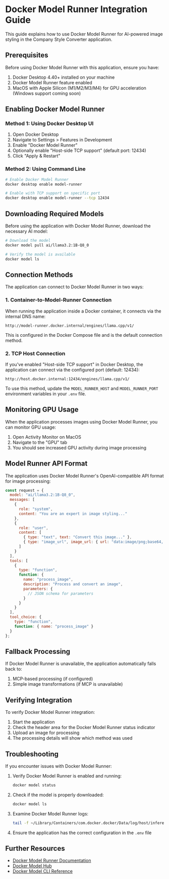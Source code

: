 # Docker Model Runner Integration Guide

This guide explains how to use Docker Model Runner for AI-powered image styling in the Company Style Converter application.

## Prerequisites

Before using Docker Model Runner with this application, ensure you have:

1. Docker Desktop 4.40+ installed on your machine
2. Docker Model Runner feature enabled
3. MacOS with Apple Silicon (M1/M2/M3/M4) for GPU acceleration (Windows support coming soon)

## Enabling Docker Model Runner

### Method 1: Using Docker Desktop UI

1. Open Docker Desktop
2. Navigate to Settings > Features in Development
3. Enable "Docker Model Runner"
4. Optionally enable "Host-side TCP support" (default port: 12434)
5. Click "Apply & Restart"

### Method 2: Using Command Line

```bash
# Enable Docker Model Runner
docker desktop enable model-runner

# Enable with TCP support on specific port
docker desktop enable model-runner --tcp 12434
```

## Downloading Required Models

Before using the application with Docker Model Runner, download the necessary AI model:

```bash
# Download the model
docker model pull ai/llama3.2:1B-Q8_0

# Verify the model is available
docker model ls
```

## Connection Methods

The application can connect to Docker Model Runner in two ways:

### 1. Container-to-Model-Runner Connection

When running the application inside a Docker container, it connects via the internal DNS name:

```
http://model-runner.docker.internal/engines/llama.cpp/v1/
```

This is configured in the Docker Compose file and is the default connection method.

### 2. TCP Host Connection

If you've enabled "Host-side TCP support" in Docker Desktop, the application can connect via the configured port (default: 12434):

```
http://host.docker.internal:12434/engines/llama.cpp/v1/
```

To use this method, update the `MODEL_RUNNER_HOST` and `MODEL_RUNNER_PORT` environment variables in your `.env` file.

## Monitoring GPU Usage

When the application processes images using Docker Model Runner, you can monitor GPU usage:

1. Open Activity Monitor on MacOS
2. Navigate to the "GPU" tab
3. You should see increased GPU activity during image processing

## Model Runner API Format

The application uses Docker Model Runner's OpenAI-compatible API format for image processing:

```javascript
const request = {
  model: "ai/llama3.2:1B-Q8_0",
  messages: [
    {
      role: "system",
      content: "You are an expert in image styling..."
    },
    {
      role: "user",
      content: [
        { type: "text", text: "Convert this image..." },
        { type: "image_url", image_url: { url: "data:image/png;base64,..." } }
      ]
    }
  ],
  tools: [
    {
      type: "function",
      function: {
        name: "process_image",
        description: "Process and convert an image",
        parameters: {
          // JSON schema for parameters
        }
      }
    }
  ],
  tool_choice: {
    type: "function",
    function: { name: "process_image" }
  }
};
```

## Fallback Processing

If Docker Model Runner is unavailable, the application automatically falls back to:

1. MCP-based processing (if configured)
2. Simple image transformations (if MCP is unavailable)

## Verifying Integration

To verify Docker Model Runner integration:

1. Start the application
2. Check the header area for the Docker Model Runner status indicator
3. Upload an image for processing
4. The processing details will show which method was used

## Troubleshooting

If you encounter issues with Docker Model Runner:

1. Verify Docker Model Runner is enabled and running:
   ```bash
   docker model status
   ```

2. Check if the model is properly downloaded:
   ```bash
   docker model ls
   ```

3. Examine Docker Model Runner logs:
   ```bash
   tail -f ~/Library/Containers/com.docker.docker/Data/log/host/inference-llama.cpp.log
   ```

4. Ensure the application has the correct configuration in the `.env` file

## Further Resources

- [Docker Model Runner Documentation](https://docs.docker.com/desktop/model-runner/)
- [Docker Model Hub](https://hub.docker.com/u/ai)
- [Docker Model CLI Reference](https://docs.docker.com/engine/reference/commandline/model/)
